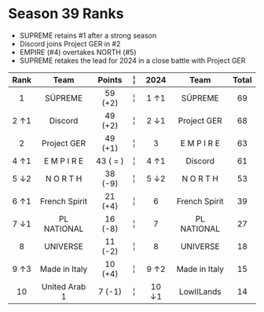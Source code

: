 # Season 39 Ranks
- SUPREME retains #1 after a strong season
- Discord joins Project GER in #2
- EMPIRE (#4) overtakes NORTH (#5)
- SUPREME retakes the lead for 2024 in a close battle with Project GER

Rank | Team | Points |  ╎  | 2024 | Team | Total  
:--: | :--: | :--: | :--: | :--: | :--: | :--:  
1 | SÜPREME | 59 (+2) |  ╎  | 1  ↑1 | SÜPREME | 69  
2 ↑1 | Discord | 49 (+2) |  ╎  | 2  ↓1 | Project GER | 68  
2 | Project GER | 49 (+1) |  ╎  | 3 | E M P I R E | 63  
4 ↑1 | E M P I R E | 43 ( = ) |  ╎  | 4  ↑1 | Discord | 61  
5 ↓2 | N O R T H | 38 (-9) |  ╎  | 5  ↓2 | N O R T H | 53  
6 ↑1 | French Spirit | 21 (+4) |  ╎  | 6 | French Spirit | 39  
7 ↓1 | PL NATIONAL | 16 (-8) |  ╎  | 7 | PL NATIONAL | 27  
8 | UNIVERSE | 11 (-2) |  ╎  | 8 | UNIVERSE | 18  
9 ↑3 | Made in Italy | 10 (+4) |  ╎  | 9  ↑2 | Made in Italy | 15  
10 | United Arab 1 | 7 (-1) |  ╎  | 10  ↓1 | LowIILands | 14  
